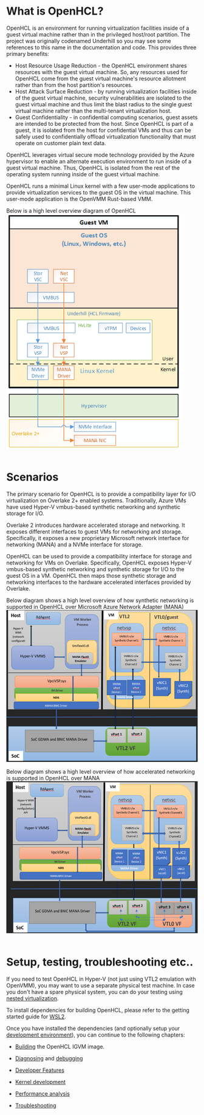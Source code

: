# What is OpenHCL?
OpenHCL is an environment for running virtualization facilities inside of
a guest virtual machine rather than in the privileged host/root partition.
The project was originally codenamed Underhill so you may see some
references to this name in the documentation and code. 
This provides three primary benefits:

* Host Resource Usage Reduction - the OpenHCL environment shares resources
	with the guest virtual machine. So, any resources used for OpenHCL come
	from the guest virtual machine's resource allotment rather than from the
	host partition's resources.
* Host Attack Surface Reduction - by running virtualization facilities inside
	of the guest virtual machine, security vulnerabilities are isolated to the
	guest virtual machine and thus limit the blast radius to the single guest
	virtual machine rather than the multi-tenant virtualization host.
* Guest Confidentiality - in confidential computing scenarios, guest assets are
	intended to be protected from the host. Since OpenHCL is part of a guest, it
	is isolated from the host for confidential VMs and thus can be safely used to
	confidentially offload virtualization functionality that must operate on customer
	plain text data.

OpenHCL leverages virtual secure mode technology provided by the Azure hypervisor
to enable an alternate execution environment to run inside of a guest virtual machine.
Thus, OpenHCL is isolated from the rest of the operating system running inside of
the guest virtual machine.

OpenHCL runs a minimal Linux kernel with a few user-mode applications to provide
virtualization services to the guest OS in the virtual machine. This user-mode
application is the OpenVMM Rust-based VMM.

Below is a high level overview diagram of OpenHCL
![OpenHCL Overview](./images/openhcl.png) <br> <br>

# Scenarios
The primary scenario for OpenHCL is to provide a compatibility layer for I/O
virtualization on Overlake 2+ enabled systems. Traditionally, Azure VMs have
used Hyper-V vmbus-based synthetic networking and synthetic storage for I/O.

Overlake 2 introduces hardware accelerated storage and networking. It exposes
different interfaces to guest VMs for networking and storage. Specifically,
it exposes a new proprietary Microsoft network interface for networking (MANA)
and a NVMe interface for storage.

OpenHCL can be used to provide a compatibility interface for storage and
networking for VMs on Overlake. Specifically, OpenHCL exposes Hyper-V
vmbus-based synthetic networking and synthetic storage for I/O to the guest OS
in a VM. OpenHCL then maps those synthetic storage and networking interfaces
to the hardware accelerated interfaces provided by Overlake.

Below diagram shows a high level overview of how synthetic networking is supported
in OpenHCL over Microsoft Azure Network Adapter (MANA) <br>
<img src="images/openhcl-synthetic-nw.png" height="400" width="600"> <br>

Below diagram shows a high level overview of how accelerated networking is supported
in OpenHCL over MANA <br>
<img src="images/openhcl-accelnet.png" height="400" width="600"> <br> <br>

# Setup, testing, troubleshooting etc..
If you need to test OpenHCL in Hyper-V (not just using VTL2 emulation with
OpenVMM), you may want to use a separate physical test machine. In case you
don't have a spare physical system, you can do your testing using
[nested virtualization](https://docs.microsoft.com/en-us/virtualization/hyper-v-on-windows/user-guide/nested-virtualization).

To install dependencies for building OpenHCL, please refer to the getting
started guide for [WSL2](../getting_started_wsl.md).

Once you have installed the dependencies (and optionally setup your
[development environment](../ide_setup.md)), you can continue to
the following chapters:

* [Building](./build.md) the OpenHCL IGVM image.

* [Diagnosing](./diag.md) and [debugging](./debug.md)

* [Developer Features](./dev_features.md)

* [Kernel development](./kernel.md)

* [Performance analysis](./perf.md)

* [Troubleshooting](./troubleshoot.md)
